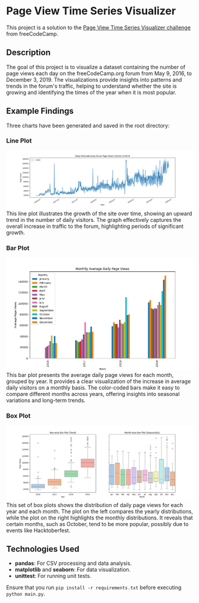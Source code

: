 # Page View Time Series Visualizer

This project is a solution to the [Page View Time Series Visualizer challenge](https://www.freecodecamp.org/learn/data-analysis-with-python/data-analysis-with-python-projects/page-view-time-series-visualizer) from freeCodeCamp.

## Description

The goal of this project is to visualize a dataset containing the number of page views each day on the freeCodeCamp.org forum from May 9, 2016, to December 3, 2019. The visualizations provide insights into patterns and trends in the forum's traffic, helping to understand whether the site is growing and identifying the times of the year when it is most popular.

## Example Findings

Three charts have been generated and saved in the root directory:

### Line Plot

![line_plot](line_plot.png)  
This line plot illustrates the growth of the site over time, showing an upward trend in the number of daily visitors. The graph effectively captures the overall increase in traffic to the forum, highlighting periods of significant growth.

### Bar Plot

![bar_plot](bar_plot.png)  
This bar plot presents the average daily page views for each month, grouped by year. It provides a clear visualization of the increase in average daily visitors on a monthly basis. The color-coded bars make it easy to compare different months across years, offering insights into seasonal variations and long-term trends.

### Box Plot

![box_plot](box_plot.png)  
This set of box plots shows the distribution of daily page views for each year and each month. The plot on the left compares the yearly distributions, while the plot on the right highlights the monthly distributions. It reveals that certain months, such as October, tend to be more popular, possibly due to events like Hacktoberfest.

## Technologies Used

-   **pandas**: For CSV processing and data analysis.
-   **matplotlib** and **seaborn**: For data visualization.
-   **unittest**: For running unit tests.

Ensure that you run `pip install -r requirements.txt` before executing `python main.py`.
